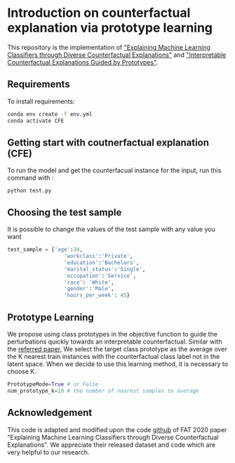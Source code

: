# Introduction on counterfactual explanation via prototype learning
This repository is the implementation of ["Explaining Machine Learning Classifiers through Diverse Counterfactual Explanations"](https://dl.acm.org/doi/pdf/10.1145/3351095.3372850) and ["Interpretable Counterfactual Explanations Guided by Prototypes"](https://arxiv.org/pdf/1907.02584.pdf).
## Requirements
To install requirements:

```sh
conda env create -f env.yml
conda activate CFE
```

## Getting start with coutnerfactual explanation (CFE) 
To run the model and get the counterfacual instance for the input, run this command with :
```
python test.py
```
## Choosing the test sample
It is possible to change the values of the test sample with any value you want
```py
test_sample = {'age':34,
                  'workclass':'Private',
                  'education':'Bachelors',
                  'marital_status':'Single',
                  'occupation':'Service',
                  'race': 'White',
                  'gender':'Male',
                  'hours_per_week': 45}
```
## Prototype Learning
We propose using class prototypes in the objective function to guide the perturbations quickly towards an interpretable counterfactual. Similar with the [referred paper](https://arxiv.org/pdf/1907.02584.pdf), We select the target class prototype as the average over the K nearest train instances with the counterfactual class label not in the latent space. When we decide to use this learning method, it is necessary to choose K.

```py
PrototypeMode=True # or False
num_prototype_k=10 # the number of nearest samples to average
```

## Acknowledgement
This code is adapted and modified upon the code [github](https://github.com/interpretml/DiCE) of FAT 2020 paper "Explaining Machine Learning Classifiers through Diverse
Counterfactual Explanations". We appreciate their released dataset and code which are very helpful to our research.
